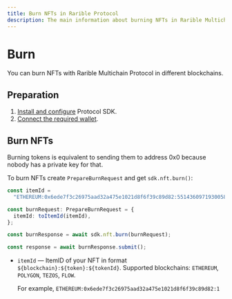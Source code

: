 ```yaml
---
title: Burn NFTs in Rarible Protocol
description: The main information about burning NFTs in Rarible Multichain Protocol
---
```


# Burn

You can burn NFTs with Rarible Multichain Protocol in different blockchains.

## Preparation

1. [Install and configure](https://docs.rarible.org/union-sdk/#installation) Protocol SDK.
2. [Connect the required wallet](https://docs.rarible.org/union-sdk/#metamask-integration-with-rarible).

## Burn NFTs

Burning tokens is equivalent to sending them to address 0x0 because nobody has a private key for that.

To burn NFTs create `PrepareBurnRequest` and get `sdk.nft.burn()`:

```typescript
const itemId =
  "ETHEREUM:0x6ede7f3c26975aad32a475e1021d8f6f39c89d82:55143609719300586327244080327388661151936544170854464635146779205246455382052";

const burnRequest: PrepareBurnRequest = {
  itemId: toItemId(itemId),
};

const burnResponse = await sdk.nft.burn(burnRequest);

const response = await burnResponse.submit();
```

* `itemId` — ItemID of your NFT in format `${blockchain}:${token}:${tokenId}`. Supported blockchains: `ETHEREUM`, `POLYGON`, `TEZOS`, `FLOW`.

    For example, `ETHEREUM:0x6ede7f3c26975aad32a475e1021d8f6f39c89d82:1`
